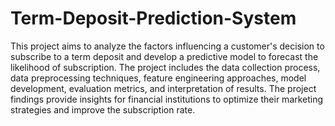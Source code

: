 # Term-Deposit-Prediction-System
This project aims to analyze the factors influencing a customer's decision to subscribe to a term deposit and develop a predictive model to forecast the likelihood of subscription.
The project includes the data collection process, data preprocessing techniques, feature engineering approaches, model development, evaluation metrics, and interpretation of results.
The project findings provide insights for financial institutions to optimize their marketing strategies and improve the subscription rate.
